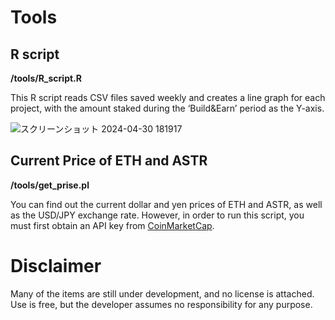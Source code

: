 Tools
=============

## R script

**/tools/R_script.R**

This R script reads CSV files saved weekly and creates a line graph for each project, with the amount staked during the ‘Build&Earn’ period as the Y-axis.

![スクリーンショット 2024-04-30 181917](https://github.com/tksarah/bc/assets/11060137/8fa7cee2-d6b5-406f-ae22-69a5faee8b49)


## Current Price of ETH and ASTR

**/tools/get_prise.pl**
 
You can find out the current dollar and yen prices of ETH and ASTR, as well as the USD/JPY exchange rate.
However, in order to run this script, you must first obtain an API key from [CoinMarketCap](https://coinmarketcap.com/).


Disclaimer
=============
Many of the items are still under development, and no license is attached. Use is free, but the developer assumes no responsibility for any purpose.
